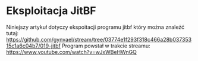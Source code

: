 # Eksploitacja JitBF

Niniejszy artykuł dotyczy ekspoitacji programu jitbf który można znaleźć tutaj:
https://github.com/gynvael/stream/tree/03774e1f293f318c466a28b03735315c1a6c04b7/019-jitbf
Program powstał w trakcie streamu: https://www.youtube.com/watch?v=wJxWBeHWnGQ
